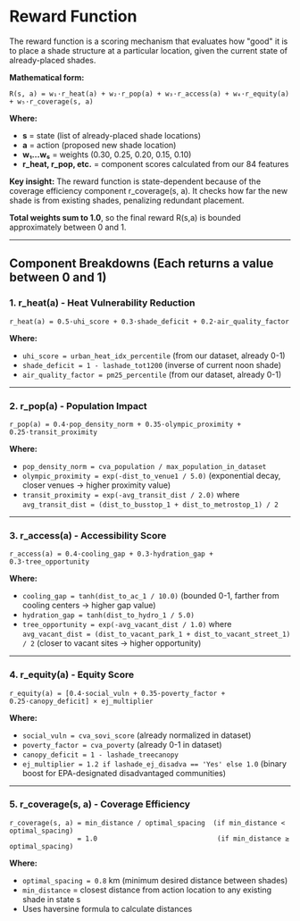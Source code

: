 # Reward Function

The reward function is a scoring mechanism that evaluates how "good" it is to place a shade structure at a particular location, given the current state of already-placed shades.

**Mathematical form:**
```
R(s, a) = w₁·r_heat(a) + w₂·r_pop(a) + w₃·r_access(a) + w₄·r_equity(a) + w₅·r_coverage(s, a)
```

**Where:**
- **s** = state (list of already-placed shade locations)
- **a** = action (proposed new shade location)
- **w₁...w₅** = weights (0.30, 0.25, 0.20, 0.15, 0.10)
- **r_heat, r_pop, etc.** = component scores calculated from our 84 features

**Key insight:** The reward function is state-dependent because of the coverage efficiency component r_coverage(s, a). It checks how far the new shade is from existing shades, penalizing redundant placement.

**Total weights sum to 1.0**, so the final reward R(s,a) is bounded approximately between 0 and 1.

---

## Component Breakdowns (Each returns a value between 0 and 1)

### 1. **r_heat(a)** - Heat Vulnerability Reduction
```
r_heat(a) = 0.5·uhi_score + 0.3·shade_deficit + 0.2·air_quality_factor
```

**Where:**
- `uhi_score = urban_heat_idx_percentile` (from our dataset, already 0-1)
- `shade_deficit = 1 - lashade_tot1200` (inverse of current noon shade)
- `air_quality_factor = pm25_percentile` (from our dataset, already 0-1)

---

### 2. **r_pop(a)** - Population Impact
```
r_pop(a) = 0.4·pop_density_norm + 0.35·olympic_proximity + 0.25·transit_proximity
```

**Where:**
- `pop_density_norm = cva_population / max_population_in_dataset`
- `olympic_proximity = exp(-dist_to_venue1 / 5.0)` (exponential decay, closer venues → higher proximity value)
- `transit_proximity = exp(-avg_transit_dist / 2.0)` where `avg_transit_dist = (dist_to_busstop_1 + dist_to_metrostop_1) / 2`

---

### 3. **r_access(a)** - Accessibility Score
```
r_access(a) = 0.4·cooling_gap + 0.3·hydration_gap + 0.3·tree_opportunity
```

**Where:**
- `cooling_gap = tanh(dist_to_ac_1 / 10.0)` (bounded 0-1, farther from cooling centers → higher gap value)
- `hydration_gap = tanh(dist_to_hydro_1 / 5.0)`
- `tree_opportunity = exp(-avg_vacant_dist / 1.0)` where `avg_vacant_dist = (dist_to_vacant_park_1 + dist_to_vacant_street_1) / 2` (closer to vacant sites → higher opportunity)

---

### 4. **r_equity(a)** - Equity Score
```
r_equity(a) = [0.4·social_vuln + 0.35·poverty_factor + 0.25·canopy_deficit] × ej_multiplier
```

**Where:**
- `social_vuln = cva_sovi_score` (already normalized in dataset)
- `poverty_factor = cva_poverty` (already 0-1 in dataset)
- `canopy_deficit = 1 - lashade_treecanopy`
- `ej_multiplier = 1.2 if lashade_ej_disadva == 'Yes' else 1.0` (binary boost for EPA-designated disadvantaged communities)

---

### 5. **r_coverage(s, a)** - Coverage Efficiency
```
r_coverage(s, a) = min_distance / optimal_spacing  (if min_distance < optimal_spacing)
                 = 1.0                              (if min_distance ≥ optimal_spacing)
```

**Where:**
- `optimal_spacing = 0.8` km (minimum desired distance between shades)
- `min_distance` = closest distance from action location to any existing shade in state s
- Uses haversine formula to calculate distances